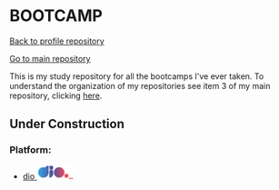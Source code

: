 # BOOTCAMP
[Back to profile repository](https://github.com/PedroHeeger)   

[Go to main repository](https://github.com/PedroHeeger/main)

This is my study repository for all the bootcamps I've ever taken. 
To understand the organization of my repositories see item 3 of my main repository, clicking [here](https://github.com/PedroHeeger/main#item3).

## Under Construction

### Platform:
- <a href="./dio">dio   <img src="https://github.com/PedroHeeger/main/blob/main/0-aux/logos/plataforma/dio.jpeg" alt="dio" width="auto" height="25"></a>